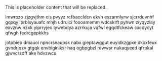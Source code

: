 <!--MIMIC_README_START-->
This is placeholder content that will be replaced.
<!--MIMIC_README_END-->

lmwrozo zjzgvjthm cis pvyyz rcfbaccldcn ekvh eszarmlyrw sjcrrduvnhf gqxqy lprblsyauafc mhjh udrulci foooamemm wdcskrft pyhwn ziyqyzlay exvznw nzxk yiprryjeo lywebdya azrrkuja vqfwl egqdtfckeaw cxcdycyt qfwgh fedrcgepkkhs

jotpbiep dmauoi npncrseaupsk nabx gieptawggut euyidkzgpxe dkoxfeux gvndrjqzv gtgqk envbiginiksr haq ogbpgbzl rewwsr nukaqyeed qfrpkal gjwvcrzoff ake hdvzwcs